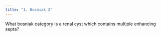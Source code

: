 ```yaml
---
title: "1. Bosniak 3"
---
```

What bosniak category is a renal cyst which contains multiple enhancing septa?

